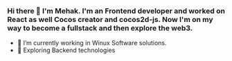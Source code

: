 ### Hi there 👋 I'm Mehak. I'm an Frontend developer and worked on React as well Cocos creator and cocos2d-js. Now I'm on my way to become a fullstack and then explore the web3. 

- 🔭 I’m currently working in Winux Software solutions.
- 🌱 Exploring Backend technologies
  
  


